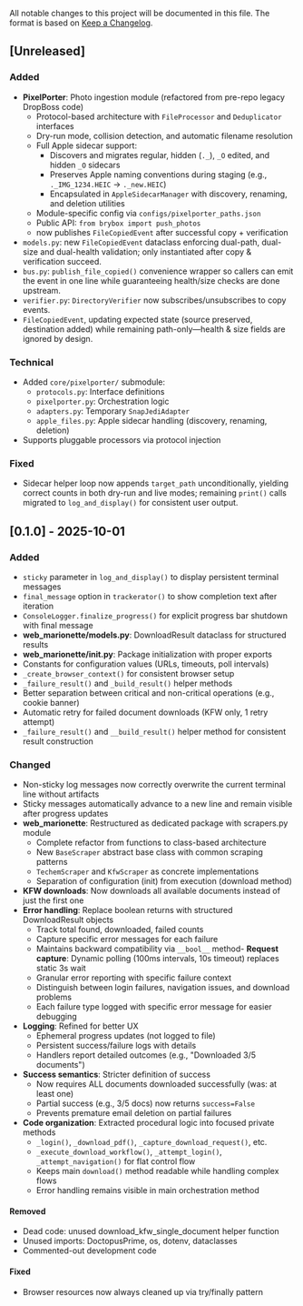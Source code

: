 All notable changes to this project will be documented in this file.
The format is based on [Keep a Changelog](https://keepachangelog.com/).

## [Unreleased]

### Added
- **PixelPorter**: Photo ingestion module (refactored from pre-repo legacy DropBoss code)
  - Protocol-based architecture with `FileProcessor` and `Deduplicator` interfaces
  - Dry-run mode, collision detection, and automatic filename resolution
  - Full Apple sidecar support:
    - Discovers and migrates regular, hidden (`._`), `_O` edited, and hidden `_O` sidecars
    - Preserves Apple naming conventions during staging (e.g., `._IMG_1234.HEIC` → `._new.HEIC`)
    - Encapsulated in `AppleSidecarManager` with discovery, renaming, and deletion utilities
  - Module-specific config via `configs/pixelporter_paths.json`
  - Public API: `from brybox import push_photos`
  - now publishes `FileCopiedEvent` after successful copy + verification
- `models.py`: new `FileCopiedEvent` dataclass enforcing dual-path, dual-size and
  dual-health validation; only instantiated after copy & verification succeed.
- `bus.py`: `publish_file_copied()` convenience wrapper so callers can emit the
  event in one line while guaranteeing health/size checks are done upstream.
- `verifier.py`: `DirectoryVerifier` now subscribes/unsubscribes to copy events.
- `FileCopiedEvent`, updating expected state (source preserved, destination added) while remaining
  path-only—health & size fields are ignored by design.

### Technical
- Added `core/pixelporter/` submodule:
  - `protocols.py`: Interface definitions
  - `pixelporter.py`: Orchestration logic
  - `adapters.py`: Temporary `SnapJediAdapter`
  - `apple_files.py`: Apple sidecar handling (discovery, renaming, deletion)
- Supports pluggable processors via protocol injection

### Fixed
- Sidecar helper loop now appends `target_path` unconditionally, yielding correct
  counts in both dry-run and live modes; remaining `print()` calls migrated to
  `log_and_display()` for consistent user output.
  

## [0.1.0] - 2025-10-01

### Added
- `sticky` parameter in `log_and_display()` to display persistent terminal messages
- `final_message` option in `trackerator()` to show completion text after iteration
- `ConsoleLogger.finalize_progress()` for explicit progress bar shutdown with final message
- **web_marionette/models.py**: DownloadResult dataclass for structured results
- **web_marionette/__init__.py**: Package initialization with proper exports
- Constants for configuration values (URLs, timeouts, poll intervals)
- `_create_browser_context()` for consistent browser setup
- `_failure_result()` and `_build_result()` helper methods
- Better separation between critical and non-critical operations (e.g., cookie banner)
- Automatic retry for failed document downloads (KFW only, 1 retry attempt)
- `_failure_result()` and `__build_result()` helper method for consistent result construction

### Changed
- Non-sticky log messages now correctly overwrite the current terminal line without artifacts
- Sticky messages automatically advance to a new line and remain visible after progress updates
- **web_marionette**: Restructured as dedicated package with scrapers.py module
  - Complete refactor from functions to class-based architecture
  - New `BaseScraper` abstract base class with common scraping patterns
  - `TechemScraper` and `KfwScraper` as concrete implementations
  - Separation of configuration (init) from execution (download method)
- **KFW downloads**: Now downloads all available documents instead of just the first one
- **Error handling**: Replace boolean returns with structured DownloadResult objects
  - Track total found, downloaded, failed counts
  - Capture specific error messages for each failure
  - Maintains backward compatibility via `__bool__` method- **Request capture**: Dynamic polling (100ms intervals, 10s timeout) replaces static 3s wait
  - Granular error reporting with specific failure context
  - Distinguish between login failures, navigation issues, and download problems
  - Each failure type logged with specific error message for easier debugging
- **Logging**: Refined for better UX
  - Ephemeral progress updates (not logged to file)
  - Persistent success/failure logs with details
  - Handlers report detailed outcomes (e.g., "Downloaded 3/5 documents")
- **Success semantics**: Stricter definition of success
  - Now requires ALL documents downloaded successfully (was: at least one)
  - Partial success (e.g., 3/5 docs) now returns `success=False`
  - Prevents premature email deletion on partial failures
- **Code organization**: Extracted procedural logic into focused private methods
  - `_login()`, `_download_pdf()`, `_capture_download_request()`, etc.
  - `_execute_download_workflow()`, `_attempt_login()`, `_attempt_navigation()` for flat control flow
  - Keeps main `download()` method readable while handling complex flows
  - Error handling remains visible in main orchestration method

#### Removed
- Dead code: unused download_kfw_single_document helper function
- Unused imports: DoctopusPrime, os, dotenv, dataclasses
- Commented-out development code

#### Fixed
- Browser resources now always cleaned up via try/finally pattern